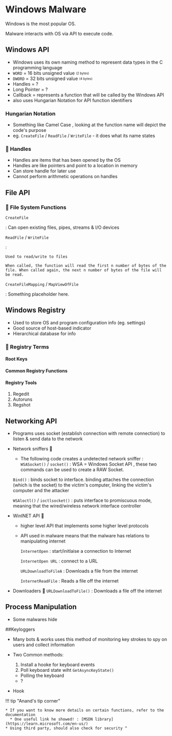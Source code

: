 # Windows Malware

Windows is the most popular OS.

Malware interacts with OS via API to execute code.

## Windows API

- Windows uses its own naming method to represent data types in the C programming language
- `WORD` = 16 bits unsigned value <sub><sup>(2 bytes)</sub></sup>
- `DWORD` = 32 bits unsigned value <sub><sup>(4 bytes)</sub></sup>
- Handles = ?
- Long Pointer = ?
- Callback = represents a function that will be called by the Windows API
- also uses Hungarian Notation for API function identifiers

### Hungarian Notation  

- Something like Camel Case , looking at the function name will depict the code's purpose
- eg. `CreateFile` / `ReadFile` / `WriteFile` - it does what its name states

### :thought_balloon: Handles

- Handles are items that has been opened by the OS
- Handles are like pointers and point to a location in memory
- Can store handle for later use
- Cannot perform arithmetic operations on handles

## File API

### :thought_balloon: File System Functions

`CreateFile`

:   Can open existing files, pipes, streams & I/O devices

`ReadFile` / `WriteFile`

:  

    Used to read/write to files

    When called, the function will read the first n number of bytes of the file. When called again, the next n number of bytes of the file will be read.

`CreateFileMapping` / `MapViewOfFile`

:   Something placeholder here.
  
## Windows Registry

- Used to store OS and program configuration info (eg. settings)
- Good source of host-based indicator
- Hierarchical database for info
  
### :thought_balloon: Registry Terms

#### Root Keys

#### Common Registry Functions

#### Registry Tools

1. Regedit
2. Autoruns
3. Regshot
  
## Networking API

- Programs uses socket (establish connection with remote connection) to listen & send data to the network

- Network sniffers :thought_balloon:
  - The following code creates a undetected network sniffer :
  `WSASocket()` / `socket()`
  : WSA = Windows Socket API , these two commands can be used to create a RAW Socket.
  
  `Bind()`
  : 
    binds socket to interface.
    binding attaches the connection (which is the socket) to the victim's computer, linking the victim's computer and the attacker
  
  `WSAloctl()` / `ioctlsocket()`
  : puts interface to promiscuous mode, meaning that the wired/wireless network interface controller

- WinINET API :thought_balloon:
  - higher level API that implements some higher level protocols
  - API used in malware means that the malware has relations to manipulating internet

    `InternetOpen`
    : start/initlaise a connection to Internet
    
    `InternetOpen URL`
    : connect to a URL
    
    `URLDownloadToFileA`
    : Downloads a file from the internet
    
    `InternetReadFile`
    : Reads a file off the internet
    

- Downloaders :thought_balloon:
  `URLDownloadToFile()` : Downloads a file off the internet
  
## Process Manipulation
- Some malwares hide

##Keyloggers
- Many bots & works uses this method of monitoring key strokes to spy on users and collect information
- Two Common methods:
    1. Install a hooke for keyboard events
    2. Poll keyboard state wiht `GetAsyncKeyState()`
    - Polling the keyboard
    - ?
    
- Hook 

!!! tip "Anand's tip corner"

    * If you want to know more details on certain functions, refer to the documentation
      * One useful link he showed! : [MSDN library](https://learn.microsoft.com/en-us/)
    * Using third party, should also check for security ^
